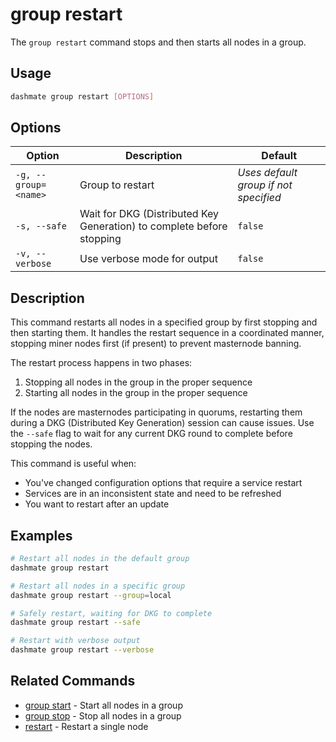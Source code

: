 # group restart

The `group restart` command stops and then starts all nodes in a group.

## Usage

```bash
dashmate group restart [OPTIONS]
```

## Options

| Option | Description | Default |
|--------|-------------|--------|
| `-g, --group=<name>` | Group to restart | *Uses default group if not specified* |
| `-s, --safe` | Wait for DKG (Distributed Key Generation) to complete before stopping | `false` |
| `-v, --verbose` | Use verbose mode for output | `false` |

## Description

This command restarts all nodes in a specified group by first stopping and then starting them.
It handles the restart sequence in a coordinated manner, stopping miner nodes first (if present) to prevent masternode banning.

The restart process happens in two phases:
1. Stopping all nodes in the group in the proper sequence
2. Starting all nodes in the group in the proper sequence

If the nodes are masternodes participating in quorums, restarting them during a DKG (Distributed Key Generation) session can cause issues.
Use the `--safe` flag to wait for any current DKG round to complete before stopping the nodes.

This command is useful when:
- You've changed configuration options that require a service restart
- Services are in an inconsistent state and need to be refreshed
- You want to restart after an update

## Examples

```bash
# Restart all nodes in the default group
dashmate group restart

# Restart all nodes in a specific group
dashmate group restart --group=local

# Safely restart, waiting for DKG to complete
dashmate group restart --safe

# Restart with verbose output
dashmate group restart --verbose
```

## Related Commands

- [group start](./start.md) - Start all nodes in a group
- [group stop](./stop.md) - Stop all nodes in a group
- [restart](../restart.md) - Restart a single node
